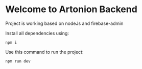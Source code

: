 # Welcome to Artonion Backend
Project is working based on nodeJs and firebase-admin



Install all dependencies using:
```
npm i
```

Use this command to run the project:
```
npm run dev
```